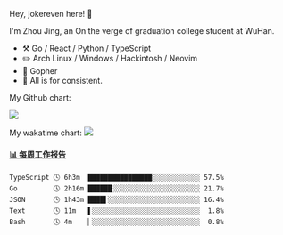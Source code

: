 Hey, jokereven here! 👋

I'm Zhou Jing, an On the verge of graduation college student at WuHan.

-   :hammer_and_pick: Go / React / Python / TypeScript
-   :pencil2: Arch Linux / Windows / Hackintosh / Neovim
-   :seedling: Gopher
-   :thought_balloon: All is for consistent.

My Github chart:

![](https://ghchart.rshah.org/JonnieWayy)

My wakatime chart:
![](https://wakatime.com/share/@jokereven/1679dc82-4bf9-4b63-9203-390d608503de.png)

<!-- waka-box start -->
#### <a href="https://gist.github.com/9f8118785e2d128d746db5f61b0e0a2a" target="_blank">📊 每周工作报告</a>
```text
TypeScript 🕓 6h3m  ████████████████░░░░░░░░░░░░ 57.5%
Go         🕓 2h16m ██████░░░░░░░░░░░░░░░░░░░░░░ 21.7%
JSON       🕓 1h43m ████▌░░░░░░░░░░░░░░░░░░░░░░░ 16.4%
Text       🕓 11m   ▌░░░░░░░░░░░░░░░░░░░░░░░░░░░  1.8%
Bash       🕓 4m    ▏░░░░░░░░░░░░░░░░░░░░░░░░░░░  0.8%
```
<!-- Powered by https://github.com/journey-ad/waka-box-go . -->
<!-- waka-box end -->
